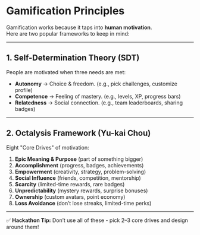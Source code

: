 # Gamification Principles

Gamification works because it taps into **human motivation**.  
Here are two popular frameworks to keep in mind:

---

## 1. Self-Determination Theory (SDT)
People are motivated when three needs are met:
- **Autonomy** → Choice & freedom. (e.g., pick challenges, customize profile)
- **Competence** → Feeling of mastery. (e.g., levels, XP, progress bars)
- **Relatedness** → Social connection. (e.g., team leaderboards, sharing badges)

---

## 2. Octalysis Framework (Yu-kai Chou)
Eight "Core Drives" of motivation:
1. **Epic Meaning & Purpose** (part of something bigger)
2. **Accomplishment** (progress, badges, achievements)
3. **Empowerment** (creativity, strategy, problem-solving)
4. **Social Influence** (friends, competition, mentorship)
5. **Scarcity** (limited-time rewards, rare badges)
6. **Unpredictability** (mystery rewards, surprise bonuses)
7. **Ownership** (custom avatars, point economy)
8. **Loss Avoidance** (don’t lose streaks, limited-time perks)

---

✅ **Hackathon Tip:** Don’t use all of these - pick 2–3 core drives and design around them!
